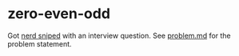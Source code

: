 # zero-even-odd

Got [nerd sniped](https://xkcd.com/356/) with an interview question. See [problem.md](./problem.md) for the problem statement.